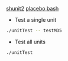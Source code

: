
[shunit2](https://github.com/kward/shunit2)
[placebo bash](https://github.com/alexharv074/bash_placebo)

* Test a single unit
```bash
./unitTest -- testMD5
```

* Test all units
```bash
./unitTest
```

